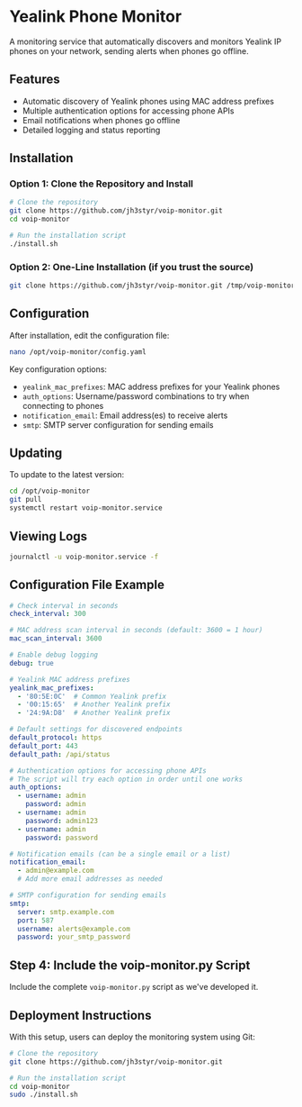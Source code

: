# Yealink Phone Monitor

A monitoring service that automatically discovers and monitors Yealink IP phones on your network, sending alerts when phones go offline.

## Features

- Automatic discovery of Yealink phones using MAC address prefixes
- Multiple authentication options for accessing phone APIs
- Email notifications when phones go offline
- Detailed logging and status reporting

## Installation

### Option 1: Clone the Repository and Install

```bash
# Clone the repository
git clone https://github.com/jh3styr/voip-monitor.git
cd voip-monitor

# Run the installation script
./install.sh
```

### Option 2: One-Line Installation (if you trust the source)

```bash
git clone https://github.com/jh3styr/voip-monitor.git /tmp/voip-monitor && cd /tmp/voip-monitor && chmod +x install.sh && ./install.sh
```

## Configuration

After installation, edit the configuration file:

```bash
nano /opt/voip-monitor/config.yaml
```

Key configuration options:
- `yealink_mac_prefixes`: MAC address prefixes for your Yealink phones
- `auth_options`: Username/password combinations to try when connecting to phones
- `notification_email`: Email address(es) to receive alerts
- `smtp`: SMTP server configuration for sending emails

## Updating

To update to the latest version:

```bash
cd /opt/voip-monitor
git pull
systemctl restart voip-monitor.service
```

## Viewing Logs

```bash
journalctl -u voip-monitor.service -f
```

## Configuration File Example

```yaml
# Check interval in seconds
check_interval: 300

# MAC address scan interval in seconds (default: 3600 = 1 hour)
mac_scan_interval: 3600

# Enable debug logging
debug: true

# Yealink MAC address prefixes
yealink_mac_prefixes:
  - '80:5E:0C'  # Common Yealink prefix
  - '00:15:65'  # Another Yealink prefix
  - '24:9A:D8'  # Another Yealink prefix

# Default settings for discovered endpoints
default_protocol: https
default_port: 443
default_path: /api/status

# Authentication options for accessing phone APIs
# The script will try each option in order until one works
auth_options:
  - username: admin
    password: admin
  - username: admin
    password: admin123
  - username: admin
    password: password

# Notification emails (can be a single email or a list)
notification_email:
  - admin@example.com
  # Add more email addresses as needed

# SMTP configuration for sending emails
smtp:
  server: smtp.example.com
  port: 587
  username: alerts@example.com
  password: your_smtp_password
```

## Step 4: Include the voip-monitor.py Script

Include the complete `voip-monitor.py` script as we've developed it.

## Deployment Instructions

With this setup, users can deploy the monitoring system using Git:

```bash
# Clone the repository
git clone https://github.com/jh3styr/voip-monitor.git

# Run the installation script
cd voip-monitor
sudo ./install.sh

